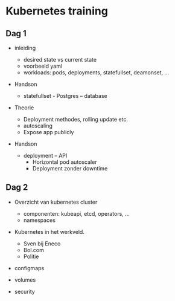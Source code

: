 # Kubernetes training


## Dag 1
* inleiding
  * desired state vs current state
  * voorbeeld yaml
  * workloads: pods, deployments, statefullset, deamonset, ...

* Handson 
  * statefullset - Postgres – database

* Theorie
  * Deployment methodes, rolling update etc.
  * autoscaling
  * Expose app publicly

* Handson
  * deployment – API 
    * Horizontal pod autoscaler 
    * Deployment zonder downtime

## Dag 2

 * Overzicht van kubernetes cluster
   * componenten: kubeapi, etcd, operators, ...
   * namespaces
 * Kubernetes in het werkveld.
   * Sven bij Eneco
   * Bol.com
   * Politie


* configmaps
* volumes
* security